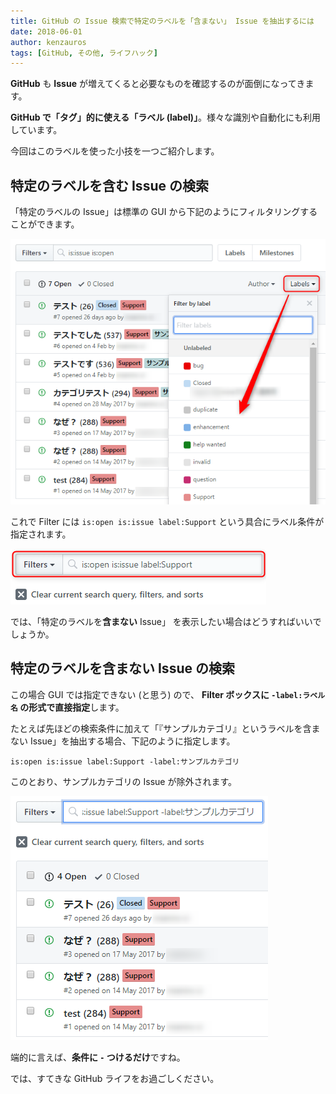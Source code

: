 ```yaml
---
title: GitHub の Issue 検索で特定のラベルを「含まない」 Issue を抽出するには
date: 2018-06-01
author: kenzauros
tags: [GitHub, その他, ライフハック]
---
```


**GitHub** も **Issue** が増えてくると必要なものを確認するのが面倒になってきます。

**GitHub で「タグ」的に使える「ラベル (label)」**。様々な識別や自動化にも利用しています。

今回はこのラベルを使った小技を一つご紹介します。

## 特定のラベルを含む Issue の検索

「特定のラベルの Issue」は標準の GUI から下記のようにフィルタリングすることができます。

![GitHub Issue Filtering by Labels](images/filter-github-issues-that-do-not-includes-specified-labels-1.png)

これで Filter には `is:open is:issue label:Support` という具合にラベル条件が指定されます。

![GitHub Issue Filtering by Labels](images/filter-github-issues-that-do-not-includes-specified-labels-2.png)

では、「特定のラベルを**含まない** Issue」 を表示したい場合はどうすればいいでしょうか。

## 特定のラベルを含まない Issue の検索

この場合 GUI では指定できない (と思う) ので、 **Filter ボックスに `-label:ラベル名` の形式で直接指定**します。

たとえば先ほどの検索条件に加えて「『サンプルカテゴリ』というラベルを含まない Issue」を抽出する場合、下記のように指定します。

```
is:open is:issue label:Support -label:サンプルカテゴリ 
```

このとおり、サンプルカテゴリの Issue が除外されます。

![GitHub Issue Filtering by Labels](images/filter-github-issues-that-do-not-includes-specified-labels-3.png)

端的に言えば、**条件に `-` つけるだけ**ですね。

では、すてきな GitHub ライフをお過ごしください。